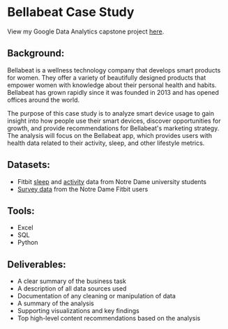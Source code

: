 # Bellabeat Case Study
View my Google Data Analytics capstone project [here](https://nbviewer.org/github/tinahe-nyc/Bellabeat-Case-Study/blob/main/Bellabeat_project.ipynb#step-4.1).

## Background: 

Bellabeat is a wellness technology company that develops smart products for women. They offer a variety of beautifully designed products that empower women with knowledge about their personal health and habits. Bellabeat has grown rapidly since it was founded in 2013 and has opened offices around the world.

The purpose of this case study is to analyze smart device usage to gain insight into how people use their smart devices, discover opportunities for growth, and provide recommendations for Bellabeat's marketing strategy. The analysis will focus on the Bellabeat app, which provides users with health data related to their activity, sleep, and other lifestyle metrics. 

## Datasets: 
* Fitbit [sleep](https://drive.google.com/file/d/1ojCWQeBiE1BYo4i4HoBOsnIMQiJWpkI2/view) and [activity](https://drive.google.com/file/d/1osKn9w7kvcankL_vVbqGOngVCS6BDt0B/view) data from Notre Dame university students 
* [Survey data](https://drive.google.com/file/d/1pRHQOTXuCbZzTY1vm3imTwMVVIPZybJ_/view) from the Notre Dame Fitbit users 

## Tools:
* Excel
* SQL
* Python

## Deliverables: 
* A clear summary of the business task
* A description of all data sources used
* Documentation of any cleaning or manipulation of data
* A summary of the analysis
* Supporting visualizations and key findings
* Top high-level content recommendations based on the analysis
